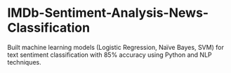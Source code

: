 # IMDb-Sentiment-Analysis-News-Classification
Built machine learning models (Logistic Regression, Naïve Bayes, SVM) for text sentiment classification with 85% accuracy using Python and NLP techniques.
